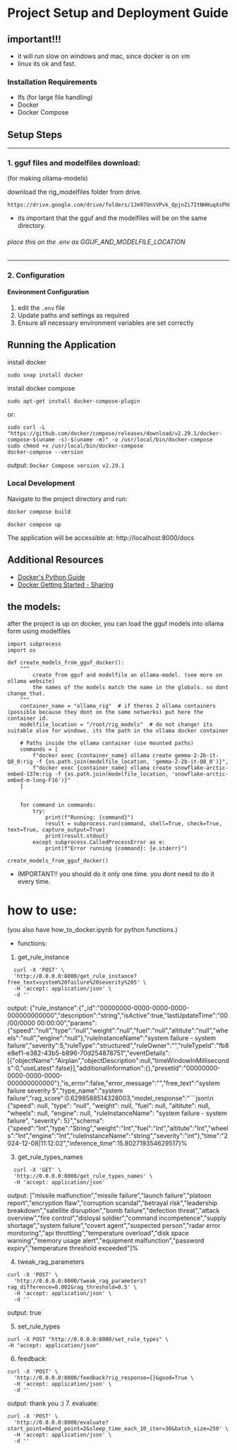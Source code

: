 
# Project Setup and Deployment Guide

## important!!! 
- it will run slow on windows and mac, since docker is on vm
- linux its ok and fast.

### Installation Requirements
- lfs (for large file handling)
- Docker
- Docker Compose

## Setup Steps

-----------------
### 1. gguf files and modelfiles download:
(for making ollama-models)

download the rig_modelfiles folder from drive. 
```angular2html
https://drive.google.com/drive/folders/1Jm97UnsVPvk_QpjnZi7ItNHHuqXsPhGq
```
- its important that the gguf and the modelfiles will be on the same directory.


###### place this on the .env as GGUF_AND_MODELFILE_LOCATION

----------------
### 2. Configuration

#### Environment Configuration
1. edit the `.env` file
2. Update paths and settings as required
3. Ensure all necessary environment variables are set correctly

## Running the Application

install docker
```
sudo snap install docker  
```

install docker compose
```
sudo apt-get install docker-compose-plugin
```
or:
```angular2html
sudo curl -L "https://github.com/docker/compose/releases/download/v2.29.1/docker-compose-$(uname -s)-$(uname -m)" -o /usr/local/bin/docker-compose
sudo chmod +x /usr/local/bin/docker-compose
docker-compose --version
```
output: ```Docker Compose version v2.29.1```
### Local Development
Navigate to the project directory and run:
```bash
docker compose build
```
```angular2html
docker compose up
```

The application will be accessible at: http://localhost:8000/docs

## Additional Resources
- [Docker's Python Guide](https://docs.docker.com/language/python/)
- [Docker Getting Started - Sharing](https://docs.docker.com/go/get-started-sharing/)


## the models:
after the project is up on docker, 
you can load the gguf models into ollama form using modelfiles
```angular2html
import subprocess
import os

def create_models_from_gguf_docker():
    """
        create from gguf and modelfile an ollama-model. (see more on ollama website)
        the names of the models match the name in the globals. so dont change that.
    """
    container_name = "ollama_rig"  # if theres 2 ollama containers (possible because they dont on the same networks) put here the container id.
    modelfile_location = "/root/rig_models"  # do not change! its suitable also for windows. its the path in the ollama docker container

    # Paths inside the ollama container (use mounted paths)
    commands = [
        f"docker exec {container_name} ollama create gemma-2-2b-it-Q8_0:rig -f {os.path.join(modelfile_location, 'gemma-2-2b-it-Q8_0')}",
        f"docker exec {container_name} ollama create snowflake-arctic-embed-137m:rig -f {os.path.join(modelfile_location, 'snowflake-arctic-embed-m-long-F16')}"
    ]
    

    for command in commands:
        try:
            print(f"Running: {command}")
            result = subprocess.run(command, shell=True, check=True, text=True, capture_output=True)
            print(result.stdout)
        except subprocess.CalledProcessError as e:
            print(f"Error running {command}: {e.stderr}")

create_models_from_gguf_docker()
```

- IMPORTANT!! you should do it only one time. you dont need to do it every time.

# how to use:
(you also have how_to_docker.ipynb for python functions.)
- functions:
1. get_rule_instance
```
  curl -X 'POST' \
  'http://0.0.0.0:8000/get_rule_instance?free_text=system%20failure%20severity%205' \
  -H 'accept: application/json' \
  -d ''
```
output:
{"rule_instance":{"_id":"00000000-0000-0000-0000-000000000000","description":"string","isActive":true,"lastUpdateTime":"00/00/0000 00:00:00","params":{"speed":"null","type":"null","weight":"null","fuel":"null","altitute":"null","wheels":"null","engine":"null"},"ruleInstanceName":"system failure - system failure","severity":5,"ruleType":"structured","ruleOwner":"","ruleTypeId":"fb8e8ef1-e382-43b5-b896-70d254878751","eventDetails":[{"objectName":"Airplan","objectDescription":null,"timeWindowInMilliseconds":0,"useLatest":false}],"additionalInformation":{},"presetId":"00000000-0000-0000-0000-000000000000"},"is_error":false,"error_message":"","free_text":"system failure severity 5","type_name":"system failure","rag_score":0.6298588514328003,"model_response":"```json\n    {\"speed\": null, \"type\": \"null\", \"weight\": null, \"fuel\": null, \"altitute\": null, \"wheels\": null, \"engine\": null, \"ruleInstanceName\": \"system failure - system failure\", \"severity\": 5}","schema":{"speed":"Int","type":"String","weight":"Int","fuel":"Int","altitute":"Int","wheels":"Int","engine":"Int","ruleInstanceName":"string","severity":"int"},"time":"2024-12-08|11:12:02","inference_time":15.802719354629517}%

3. get_rule_types_names
```angular2html
  curl -X 'GET' \
  'http://0.0.0.0:8000/get_rule_types_names' \
  -H 'accept: application/json'
```
output:
["missile malfunction","missile failure","launch failure","platoon report","encryption flaw","corruption scandal","betrayal risk","leadership breakdown","satellite disruption","bomb failure","defection threat","attack overview","fire control","disloyal soldier","command incompetence","supply shortage","system failure","covert agent","suspected person","radar error monitoring","api throttling","temperature overload","disk space warning","memory usage alert","equipment malfunction","password expiry","temperature threshold exceeded"]%

4. tweak_rag_parameters
```angular2html
curl -X 'POST' \
  'http://0.0.0.0:8000/tweak_rag_parameters?rag_difference=0.002&rag_threshold=0.5' \
  -H 'accept: application/json' \
  -d ''
```
output:
true

5. set_rule_types 
```
curl -X POST "http://0.0.0.0:8000/set_rule_types" \
-H "accept: application/json"
```

6. feedback:
```angular2html
curl -X 'POST' \
  'http://0.0.0.0:8000/feedback?rig_response={}&good=True \
  -H 'accept: application/json' \
  -d ''
```
output:
thank you :)
7. evaluate:
```
curl -X 'POST' \
  'http://0.0.0.0:8000/evaluate?start_point=0&end_point=2&sleep_time_each_10_iter=30&batch_size=250' \
  -H 'accept: application/json' \
  -d ''
```

